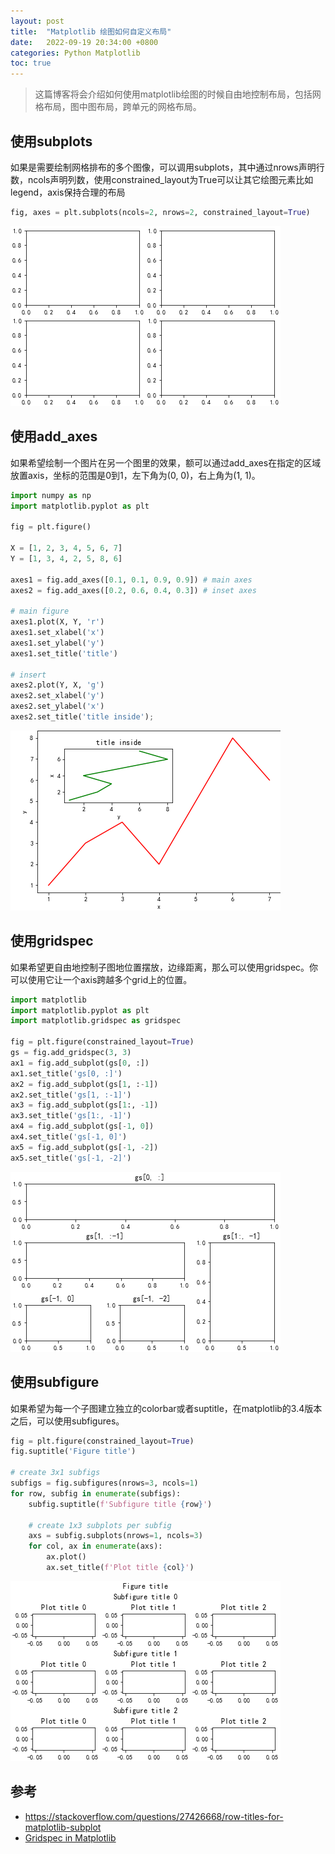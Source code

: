 ```yaml
---
layout: post
title:  "Matplotlib 绘图如何自定义布局"
date:   2022-09-19 20:34:00 +0800
categories: Python Matplotlib
toc: true
---
```


> 这篇博客将会介绍如何使用matplotlib绘图的时候自由地控制布局，包括网格布局，图中图布局，跨单元的网格布局。

## 使用subplots

如果是需要绘制网格排布的多个图像，可以调用subplots，其中通过nrows声明行数，ncols声明列数，使用constrained_layout为True可以让其它绘图元素比如legend，axis保持合理的布局

```python
fig, axes = plt.subplots(ncols=2, nrows=2, constrained_layout=True)
```

![img](/assets/2022-09-19-matplotlib-custom-layout/subplots.png)

## 使用add_axes

如果希望绘制一个图片在另一个图里的效果，额可以通过add_axes在指定的区域放置axis，坐标的范围是0到1，左下角为(0, 0)，右上角为(1, 1)。

```python
import numpy as np
import matplotlib.pyplot as plt

fig = plt.figure()

X = [1, 2, 3, 4, 5, 6, 7]
Y = [1, 3, 4, 2, 5, 8, 6]

axes1 = fig.add_axes([0.1, 0.1, 0.9, 0.9]) # main axes
axes2 = fig.add_axes([0.2, 0.6, 0.4, 0.3]) # inset axes

# main figure
axes1.plot(X, Y, 'r')
axes1.set_xlabel('x')
axes1.set_ylabel('y')
axes1.set_title('title')

# insert
axes2.plot(Y, X, 'g')
axes2.set_xlabel('y')
axes2.set_ylabel('x')
axes2.set_title('title inside');
```

![img](/assets/2022-09-19-matplotlib-custom-layout/add_axes.png)

## 使用gridspec

如果希望更自由地控制子图地位置摆放，边缘距离，那么可以使用gridspec。你可以使用它让一个axis跨越多个grid上的位置。

```python
import matplotlib
import matplotlib.pyplot as plt
import matplotlib.gridspec as gridspec

fig = plt.figure(constrained_layout=True)
gs = fig.add_gridspec(3, 3)
ax1 = fig.add_subplot(gs[0, :])
ax1.set_title('gs[0, :]')
ax2 = fig.add_subplot(gs[1, :-1])
ax2.set_title('gs[1, :-1]')
ax3 = fig.add_subplot(gs[1:, -1])
ax3.set_title('gs[1:, -1]')
ax4 = fig.add_subplot(gs[-1, 0])
ax4.set_title('gs[-1, 0]')
ax5 = fig.add_subplot(gs[-1, -2])
ax5.set_title('gs[-1, -2]')
```

![img](/assets/2022-09-19-matplotlib-custom-layout/gridspec.png)

## 使用subfigure

如果希望为每一个子图建立独立的colorbar或者suptitle，在matplotlib的3.4版本之后，可以使用subfigures。

```python
fig = plt.figure(constrained_layout=True)
fig.suptitle('Figure title')

# create 3x1 subfigs
subfigs = fig.subfigures(nrows=3, ncols=1)
for row, subfig in enumerate(subfigs):
    subfig.suptitle(f'Subfigure title {row}')

    # create 1x3 subplots per subfig
    axs = subfig.subplots(nrows=1, ncols=3)
    for col, ax in enumerate(axs):
        ax.plot()
        ax.set_title(f'Plot title {col}')
```

![img](/assets/2022-09-19-matplotlib-custom-layout/subfigures.png)

## 参考

* <https://stackoverflow.com/questions/27426668/row-titles-for-matplotlib-subplot>
* [Gridspec in Matplotlib](https://python-course.eu/numerical-programming/gridspec-in-matplotlib.php)
